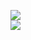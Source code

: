 [![](https://img.shields.io/badge/Made%20With-Github%20Spray-lightgrey.svg?style=for-the-badge&logo=github)](https://github.com/Annihil/github-spray#1701)  
[![](https://i.imgur.com/2DrTn0Z.gif)](https://github.com/Annihil/github-spray)